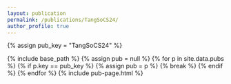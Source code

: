 ```yaml
---
layout: publication
permalink: /publications/TangSoCS24/
author_profile: true
---
```

{% assign pub_key = "TangSoCS24" %}

{% include base_path %}
{% assign pub = null %}
{% for p in site.data.pubs %}
  {% if p.key == pub_key %}
    {% assign pub = p %}
    {% break %}
  {% endif %}
{% endfor %}
{% include pub-page.html %}
